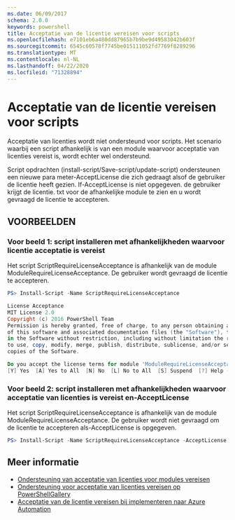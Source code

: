 ```yaml
---
ms.date: 06/09/2017
schema: 2.0.0
keywords: powershell
title: Acceptatie van de licentie vereisen voor scripts
ms.openlocfilehash: e7101eb6a480dd87965b7b9be9d49583042b603f
ms.sourcegitcommit: 6545c60578f7745be015111052fd7769f8289296
ms.translationtype: MT
ms.contentlocale: nl-NL
ms.lasthandoff: 04/22/2020
ms.locfileid: "71328894"
---
```

# <a name="requiring-license-acceptance-for-scripts"></a>Acceptatie van de licentie vereisen voor scripts

Acceptatie van licenties wordt niet ondersteund voor scripts. Het scenario waarbij een script afhankelijk is van een module waarvoor acceptatie van licenties vereist is, wordt echter wel ondersteund.

Script opdrachten (install-script/Save-script/update-script) ondersteunen een nieuwe para meter-AcceptLicense die zich gedraagt alsof de gebruiker de licentie heeft gezien. If-AcceptLicense is niet opgegeven. de gebruiker krijgt de licentie. txt voor de afhankelijke module te zien en u wordt gevraagd de licentie te accepteren.

## <a name="examples"></a>VOORBEELDEN

### <a name="example-1-install-script-with-dependencies-requiring-license-acceptance"></a>Voor beeld 1: script installeren met afhankelijkheden waarvoor licentie acceptatie is vereist

Het script ScriptRequireLicenseAcceptance is afhankelijk van de module ModuleRequireLicenseAcceptance. De gebruiker wordt gevraagd de licentie te accepteren.

```PowerShell
PS> Install-Script -Name ScriptRequireLicenseAcceptance

License Acceptance
MIT License 2.0
Copyright (c) 2016 PowerShell Team
Permission is hereby granted, free of charge, to any person obtaining a copy
of this software and associated documentation files (the "Software"), to deal
in the Software without restriction, including without limitation the rights
to use, copy, modify, merge, publish, distribute, sublicense, and/or sell
copies of the Software.

Do you accept the license terms for module 'ModuleRequireLicenseAcceptance'.
[Y] Yes  [A] Yes to All  [N] No  [L] No to All  [S] Suspend  [?] Help (default is "N"):
```

### <a name="example-2-install-script-with-dependencies-requiring-license-acceptance-and--acceptlicense"></a>Voor beeld 2: script installeren met afhankelijkheden waarvoor acceptatie van licenties is vereist en-AcceptLicense

Het script ScriptRequireLicenseAcceptance is afhankelijk van de module ModuleRequireLicenseAcceptance. De gebruiker wordt niet gevraagd om de licentie te accepteren als-AcceptLicense is opgegeven.

```PowerShell
PS> Install-Script -Name ScriptRequireLicenseAcceptance -AcceptLicense
```

## <a name="more-details"></a>Meer informatie

- [Ondersteuning van acceptatie van licenties voor modules vereisen](module-license-acceptance.md)
- [Ondersteuning voor acceptatie van licenties vereisen op PowerShellGallery](../how-to/working-with-packages/packages-that-require-license-acceptance.md)
- [Acceptatie van de licentie vereisen bij implementeren naar Azure Automation](../how-to/working-with-packages/deploy-to-azure-automation.md)
